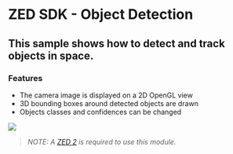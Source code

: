 # ZED SDK - Object Detection

## This sample shows how to detect and track objects in space.

### Features
 - The camera image is displayed on a 2D OpenGL view
 - 3D bounding boxes around detected objects are drawn
 - Objects classes and confidences can be changed

![](https://raw.githubusercontent.com/wiki/stereolabs/zed-examples/gif/ZED_image_viewer.gif)


>*NOTE: A [ZED 2](https://store.stereolabs.com/products/zed-2) is required to use this module.*